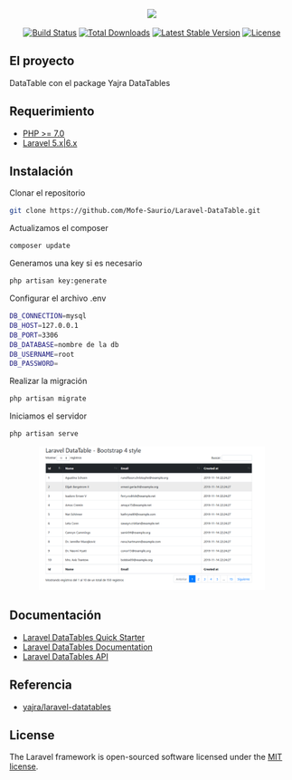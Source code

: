 <p align="center"><img src="https://res.cloudinary.com/dtfbvvkyp/image/upload/v1566331377/laravel-logolockup-cmyk-red.svg" width="400"></p>

<p align="center">
<a href="https://travis-ci.org/laravel/framework"><img src="https://travis-ci.org/laravel/framework.svg" alt="Build Status"></a>
<a href="https://packagist.org/packages/laravel/framework"><img src="https://poser.pugx.org/laravel/framework/d/total.svg" alt="Total Downloads"></a>
<a href="https://packagist.org/packages/laravel/framework"><img src="https://poser.pugx.org/laravel/framework/v/stable.svg" alt="Latest Stable Version"></a>
<a href="https://packagist.org/packages/laravel/framework"><img src="https://poser.pugx.org/laravel/framework/license.svg" alt="License"></a>
</p>

## El proyecto

DataTable con el package Yajra DataTables
## Requerimiento
- [PHP >= 7.0](http://php.net/)
- [Laravel 5.x|6.x](https://github.com/laravel/framework)

## Instalación
Clonar el repositorio

```bash
git clone https://github.com/Mofe-Saurio/Laravel-DataTable.git
```
Actualizamos el composer
```bash
composer update
```
Generamos una key si es necesario
```bash
php artisan key:generate
```

Configurar el archivo .env
```bash
DB_CONNECTION=mysql
DB_HOST=127.0.0.1
DB_PORT=3306
DB_DATABASE=nombre de la db
DB_USERNAME=root
DB_PASSWORD=
```

Realizar la migración
```bash
php artisan migrate
```

Iniciamos el servidor
```bash
php artisan serve
```

<p align="center"><img src="https://raw.githubusercontent.com/Mofe-Saurio/Laravel-DataTable/master/public/img/datatable.PNG" width="400"></p>

## Documentación
- [Laravel DataTables Quick Starter](https://yajrabox.com/docs/laravel-datatables/master/quick-starter)
- [Laravel DataTables Documentation](http://yajrabox.com/docs/laravel-datatables)
- [Laravel DataTables API](https://datatables.net/reference/api/)

## Referencia
- [yajra/laravel-datatables](https://github.com/yajra/laravel-datatables)
## License

The Laravel framework is open-sourced software licensed under the [MIT license](https://opensource.org/licenses/MIT).
